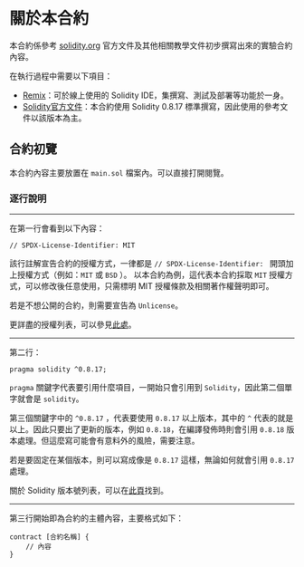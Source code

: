 # 關於本合約

本合約係參考 [solidity.org](https://docs.soliditylang.org/en/v0.8.17/) 官方文件及其他相關教學文件初步撰寫出來的實驗合約內容。

在執行過程中需要以下項目：
* [Remix](https://remix.ethereum.org/)：可於線上使用的 Solidity IDE，集撰寫、測試及部署等功能於一身。
* [Solidity官方文件](https://docs.soliditylang.org/en/v0.8.17/)：本合約使用 Solidity 0.8.17 標準撰寫，因此使用的參考文件以該版本為主。

## 合約初覽

本合約內容主要放置在 `main.sol` 檔案內。可以直接打開閱覽。

### 逐行說明
---
在第一行會看到以下內容：
```solidity
// SPDX-License-Identifier: MIT
```
該行註解宣告合約的授權方式，一律都是 `// SPDX-License-Identifier: ` 開頭加上授權方式（例如：`MIT` 或 `BSD` ）。
以本合約為例，這代表本合約採取 `MIT` 授權方式，可以修改後任意使用，只需標明 MIT 授權條款及相關著作權聲明即可。

若是不想公開的合約，則需要宣告為 `Unlicense`。

更詳盡的授權列表，可以參見[此處](https://spdx.org/licenses/)。

---
第二行：
```solidity
pragma solidity ^0.8.17;
```

`pragma` 關鍵字代表要引用什麼項目，一開始只會引用到 `Solidity`，因此第二個單字就會是 `solidity`。

第三個關鍵字中的 `^0.8.17` ，代表要使用 `0.8.17` 以上版本，其中的 `^` 代表的就是以上。因此只要出了更新的版本，例如 `0.8.18`，在編譯發佈時則會引用 `0.8.18` 版本處理。但這麼寫可能會有意料外的風險，需要注意。


若是要固定在某個版本，則可以寫成像是 `0.8.17` 這樣，無論如何就會引用 `0.8.17` 處理。

關於 Solidity 版本號列表，可以在[此頁](https://github.com/ethereum/solc-bin/blob/gh-pages/bin/list.txt)找到。

---
第三行開始即為合約的主體內容，主要格式如下：
```solidity
contract [合約名稱] {
    // 內容
}
```

